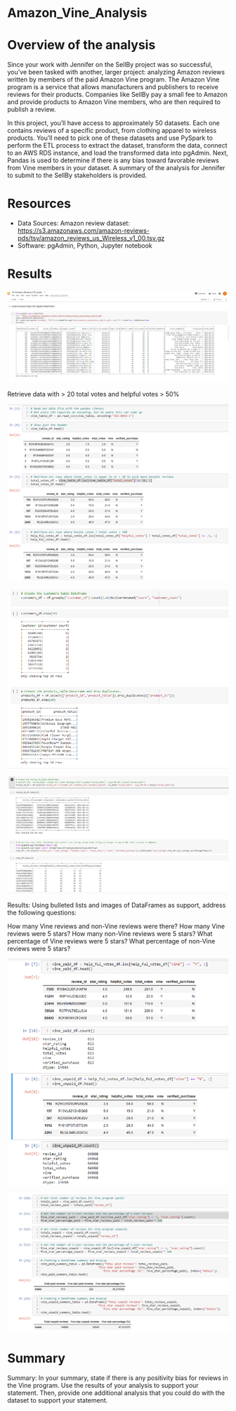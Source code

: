 # Amazon_Vine_Analysis

# Overview of the analysis
Since your work with Jennifer on the SellBy project was so successful, you’ve been tasked with another, larger project: analyzing Amazon reviews written by members of the paid Amazon Vine program. The Amazon Vine program is a service that allows manufacturers and publishers to receive reviews for their products. Companies like SellBy pay a small fee to Amazon and provide products to Amazon Vine members, who are then required to publish a review.

In this project, you’ll have access to approximately 50 datasets. Each one contains reviews of a specific product, from clothing apparel to wireless products. You’ll need to pick one of these datasets and use PySpark to perform the ETL process to extract the dataset, transform the data, connect to an AWS RDS instance, and load the transformed data into pgAdmin. Next, Pandas is used to determine if there is any bias toward favorable reviews from Vine members in your dataset. A summary of the analysis for Jennifer to submit to the SellBy stakeholders is provided.

# Resources

- Data Sources:  Amazon review dataset:   https://s3.amazonaws.com/amazon-reviews-pds/tsv/amazon_reviews_us_Wireless_v1_00.tsv.gz
- Software: pgAdmin, Python, Jupyter notebook 

# Results

![Alt Text](https://github.com/syoder821/Amazon_Vine_Analysis/blob/main/Resources/load_amazon_data.png) 

Retrieve data with > 20 total votes and helpful votes > 50%

![Alt Text](https://github.com/syoder821/Amazon_Vine_Analysis/blob/main/Resources/clean_data_frame.png) 


![Alt Text](https://github.com/syoder821/Amazon_Vine_Analysis/blob/main/Resources/tables1_2_creation.png) 

![Alt Text](https://github.com/syoder821/Amazon_Vine_Analysis/blob/main/Resources/tables3_4_creation.png)

Results: Using bulleted lists and images of DataFrames as support, address the following questions:

How many Vine reviews and non-Vine reviews were there?
How many Vine reviews were 5 stars? How many non-Vine reviews were 5 stars?
What percentage of Vine reviews were 5 stars? What percentage of non-Vine reviews were 5 stars?

![Alt Text](https://github.com/syoder821/Amazon_Vine_Analysis/blob/main/Resources/Vine_paid_unpaid.png) 

![Alt Text](https://github.com/syoder821/Amazon_Vine_Analysis/blob/main/Resources/vine_totals.png) 

# Summary
Summary: In your summary, state if there is any positivity bias for reviews in the Vine program. Use the results of your analysis to support your statement. Then, provide one additional analysis that you could do with the dataset to support your statement.

